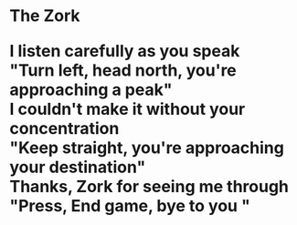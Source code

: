 <h1>The Zork

<p>I listen carefully as you speak<br>
"Turn left, head north, you're approaching a peak"<br>
I couldn't make it without your concentration<br>
"Keep straight, you're approaching your destination"<br>
Thanks, Zork for seeing me through<br>
"Press, End game, bye to you "<p>
